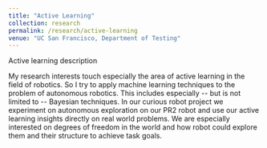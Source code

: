 ```yaml
---
title: "Active Learning"
collection: research
permalink: /research/active-learning
venue: "UC San Francisco, Department of Testing"
---
```


Active learning description

My research interests touch especially the area of active learning in the field of robotics. So I try to apply machine learning techniques to the problem of autonomous robotics. This includes especially -- but is not limited to -- Bayesian techniques. In our curious robot project we experiment on autonomous exploration on our PR2 robot and use our active learning insights directly on real world problems. We are especially interested on degrees of freedom in the world and how robot could explore them and their structure to achieve task goals.